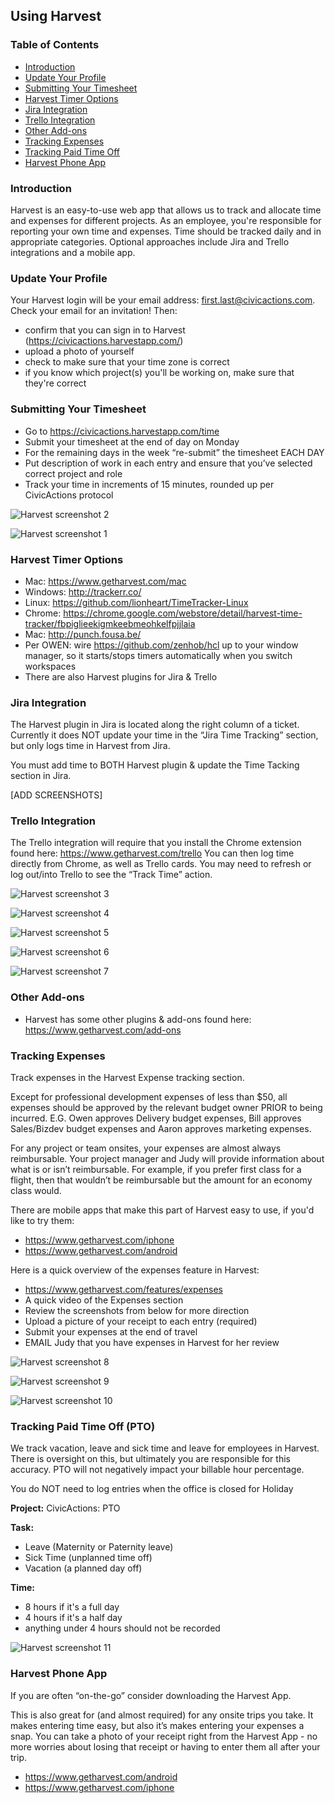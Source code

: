 ## Using Harvest

### Table of Contents
- [Introduction](#introduction)
- [Update Your Profile](#update-your-profile)
- [Submitting Your Timesheet](#submitting-your-timesheet)
- [Harvest Timer Options](#harvest-timer-options)
- [Jira Integration](#jira-integration)
- [Trello Integration](#trello-integration)
- [Other Add-ons](#other-add-ons)
- [Tracking Expenses](#tracking-expenses)
- [Tracking Paid Time Off](#tracking-paid-time-off)
- [Harvest Phone App](#harvest-phone-app)

### Introduction

Harvest is an easy-to-use web app that allows us to track and allocate time and expenses for different projects. As an employee, you're responsible for reporting your own time and expenses. Time should be tracked daily and in appropriate categories. Optional approaches include Jira and Trello integrations and a mobile app.

### Update Your Profile

Your Harvest login will be your email address: first.last@civicactions.com. Check your email for an invitation!
Then:
 - confirm that you can sign in to Harvest (https://civicactions.harvestapp.com/)
 - upload a photo of yourself
 - check to make sure that your time zone is correct
 - if you know which project(s) you'll be working on, make sure that they're correct

### Submitting Your Timesheet
  - Go to https://civicactions.harvestapp.com/time
  - Submit your timesheet at the end of day on Monday
  - For the remaining days in the week “re-submit” the timesheet EACH DAY
  - Put description of work in each entry and ensure that you’ve selected correct project and role
  - Track your time in increments of 15 minutes, rounded up per CivicActions protocol

![Harvest screenshot 2](../images/harvest02.png)

![Harvest screenshot 1](../images/harvest01.png)

### Harvest Timer Options
  - Mac: https://www.getharvest.com/mac
  - Windows: http://trackerr.co/
  - Linux: https://github.com/lionheart/TimeTracker-Linux
  - Chrome: https://chrome.google.com/webstore/detail/harvest-time-tracker/fbpiglieekigmkeebmeohkelfpjjlaia
  - Mac: http://punch.fousa.be/
  - Per OWEN: wire https://github.com/zenhob/hcl up to your window manager, so it starts/stops timers automatically when you switch workspaces
  - There are also Harvest plugins for Jira & Trello

### Jira Integration

The Harvest plugin in Jira is located along the right column of a ticket. Currently it does NOT update your time in the “Jira Time Tracking” section, but only logs time in Harvest from Jira.

You must add time to BOTH Harvest plugin & update the Time Tacking section in Jira.

[ADD SCREENSHOTS]

### Trello Integration

The Trello integration will require that you install the Chrome extension found here: https://www.getharvest.com/trello You can then log time directly from Chrome, as well as Trello cards. You may need to refresh or log out/into Trello to see the “Track Time” action.

![Harvest screenshot 3](../images/harvest03.png)

![Harvest screenshot 4](../images/harvest04.png)

![Harvest screenshot 5](../images/harvest05.png)

![Harvest screenshot 6](../images/harvest06.png)

![Harvest screenshot 7](../images/harvest07.png)

### Other Add-ons
  - Harvest has some other plugins & add-ons found here: https://www.getharvest.com/add-ons

### Tracking Expenses
Track expenses in the Harvest Expense tracking section.

Except for professional development expenses of less than $50, all expenses should be approved by the relevant budget owner PRIOR to being incurred.  E.G. Owen approves Delivery budget expenses, Bill approves Sales/Bizdev budget expenses and Aaron approves marketing expenses.

For any project or team onsites, your expenses are almost always reimbursable. Your project manager and Judy will provide information about what is or isn’t reimbursable. For example, if you prefer first class for a flight, then that wouldn’t be reimbursable but the amount for an economy class would.

There are mobile apps that make this part of Harvest easy to use, if you'd like to try them:
  - https://www.getharvest.com/iphone
  - https://www.getharvest.com/android

Here is a quick overview of the expenses feature in Harvest:
  - https://www.getharvest.com/features/expenses
  - A quick video of the Expenses section
  - Review the screenshots from below for more direction
  - Upload a picture of your receipt to each entry (required)
  - Submit your expenses at the end of travel
  - EMAIL Judy that you have expenses in Harvest for her review

![Harvest screenshot 8](../images/harvest08.png)

![Harvest screenshot 9](../images/harvest09.png)

![Harvest screenshot 10](../images/harvest10.png)

### <a name="tracking-paid-time-off"></a>Tracking Paid Time Off (PTO)

We track vacation, leave and sick time and leave for employees in Harvest. There is oversight on this, but ultimately you are responsible for this accuracy. PTO will not negatively impact your billable hour percentage.

You do NOT need to log entries when the office is closed for Holiday

**Project:** CivicActions: PTO

**Task:**
- Leave (Maternity or Paternity leave)
- Sick Time (unplanned time off)
- Vacation (a planned day off)

**Time:**
- 8 hours if it's a full day
- 4 hours if it's a half day
- anything under 4 hours should not be recorded

![Harvest screenshot 11](../images/harvest11.png)

### Harvest Phone App

If you are often “on-the-go” consider downloading the Harvest App.

This is also great for (and almost required) for any onsite trips you take. It makes entering time easy, but also it’s makes entering your expenses a snap. You can take a photo of your receipt right from the Harvest App - no more worries about losing that receipt or having to enter them all after your trip.

- https://www.getharvest.com/android
- https://www.getharvest.com/iphone
